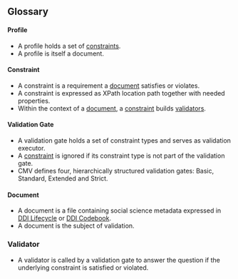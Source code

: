 ## Glossary

#### Profile
* A profile holds a set of [constraints](\#Constraint). 
* A profile is itself a document.

#### Constraint
* A constraint is a requirement a [document](\#Document) satisfies or violates. 
* A constraint is expressed as XPath location path together with needed properties.
* Within the context of a [document](\#Document), a [constraint](\#Constraint) builds [validators](\#Validator).      

#### Validation Gate
* A validation gate holds a set of constraint types and serves as validation executor. 
* A [constraint](\#Constraint) is ignored if its constraint type is not part of the validation gate. 
* CMV defines four, hierarchically structured validation gates: Basic, Standard, Extended and Strict.   

#### Document
* A document is a file containing social science metadata expressed in [DDI Lifecycle](https://ddialliance.org/explore-documentation) or [DDI Codebook](https://ddialliance.org/explore-documentation).
* A document is the subject of validation.

### Validator
* A validator is called by a validation gate to answer the question if the underlying constraint is satisfied or violated.